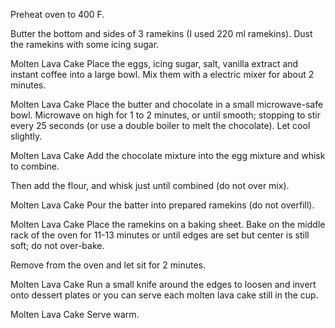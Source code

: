 Preheat oven to 400 F.

Butter the bottom and sides of 3 ramekins (I used 220 ml ramekins). Dust the ramekins with some icing sugar.

Molten Lava Cake
Place the eggs, icing sugar, salt, vanilla extract and instant coffee into a large bowl. Mix them with a electric mixer for about 2 minutes.

Molten Lava Cake
Place the butter and chocolate in a small microwave-safe bowl. Microwave on high for 1 to 2 minutes, or until smooth; stopping to stir every 25 seconds (or use a double boiler to melt the chocolate). Let cool slightly.

Molten Lava Cake
Add the chocolate mixture into the egg mixture and whisk to combine.

Then add the flour, and whisk just until combined (do not over mix).

Molten Lava Cake
Pour the batter into prepared ramekins (do not overfill).

Molten Lava Cake
Place the ramekins on a baking sheet. Bake on the middle rack of the oven for 11-13 minutes or until edges are set but center is still soft; do not over-bake.

Remove from the oven and let sit for 2 minutes.

Molten Lava Cake
Run a small knife around the edges to loosen and invert onto dessert plates or you can serve each molten lava cake still in the cup.

Molten Lava Cake
Serve warm.